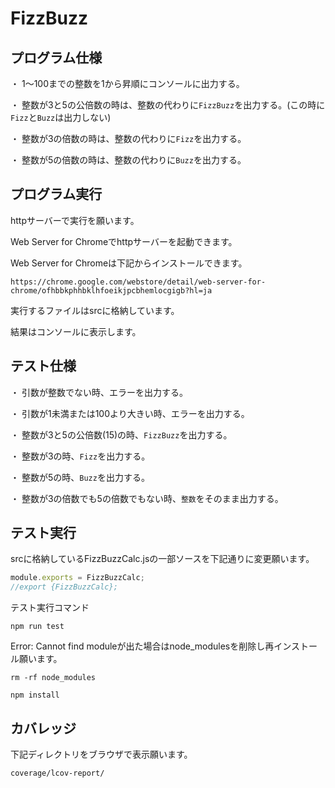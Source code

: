 # FizzBuzz

## プログラム仕様

・ 1〜100までの整数を1から昇順にコンソールに出力する。

・ 整数が3と5の公倍数の時は、整数の代わりに`FizzBuzz`を出力する。(この時に`Fizz`と`Buzz`は出力しない)

・ 整数が3の倍数の時は、整数の代わりに`Fizz`を出力する。

・ 整数が5の倍数の時は、整数の代わりに`Buzz`を出力する。

## プログラム実行

httpサーバーで実行を願います。

Web Server for Chromeでhttpサーバーを起動できます。

Web Server for Chromeは下記からインストールできます。

```
https://chrome.google.com/webstore/detail/web-server-for-chrome/ofhbbkphhbklhfoeikjpcbhemlocgigb?hl=ja
```

実行するファイルはsrcに格納しています。

結果はコンソールに表示します。


## テスト仕様

・ 引数が整数でない時、エラーを出力する。

・ 引数が1未満または100より大きい時、エラーを出力する。

・ 整数が3と5の公倍数(15)の時、`FizzBuzz`を出力する。

・ 整数が3の時、`Fizz`を出力する。

・ 整数が5の時、`Buzz`を出力する。

・ 整数が3の倍数でも5の倍数でもない時、`整数`をそのまま出力する。

## テスト実行

srcに格納しているFizzBuzzCalc.jsの一部ソースを下記通りに変更願います。

```javascript
module.exports = FizzBuzzCalc;
//export {FizzBuzzCalc};
```
  
テスト実行コマンド 

```
npm run test
```

Error: Cannot find moduleが出た場合はnode_modulesを削除し再インストール願います。

```
rm -rf node_modules
```

```
npm install 
```

## カバレッジ

下記ディレクトリをブラウザで表示願います。

```
coverage/lcov-report/
```
